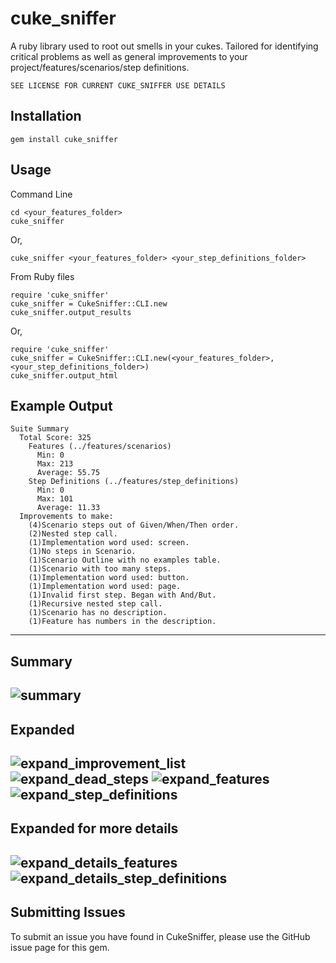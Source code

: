 cuke_sniffer
============
A ruby library used to root out smells in your cukes. Tailored for identifying critical problems as well as general improvements to your project/features/scenarios/step definitions.

`SEE LICENSE FOR CURRENT CUKE_SNIFFER USE DETAILS`

Installation
-----------

    gem install cuke_sniffer


Usage
-----
Command Line

    cd <your_features_folder>
    cuke_sniffer
    
    
Or,

    cuke_sniffer <your_features_folder> <your_step_definitions_folder>

From Ruby files

    require 'cuke_sniffer'
    cuke_sniffer = CukeSniffer::CLI.new
    cuke_sniffer.output_results
    
    
Or, 

    require 'cuke_sniffer'
    cuke_sniffer = CukeSniffer::CLI.new(<your_features_folder>, <your_step_definitions_folder>)
    cuke_sniffer.output_html
    
    
Example Output
----
    Suite Summary
      Total Score: 325
        Features (../features/scenarios)
          Min: 0
          Max: 213
          Average: 55.75
        Step Definitions (../features/step_definitions)
          Min: 0
          Max: 101
          Average: 11.33
      Improvements to make:
        (4)Scenario steps out of Given/When/Then order.
        (2)Nested step call.
        (1)Implementation word used: screen.
        (1)No steps in Scenario.
        (1)Scenario Outline with no examples table.
        (1)Scenario with too many steps.
        (1)Implementation word used: button.
        (1)Implementation word used: page.
        (1)Invalid first step. Began with And/But.
        (1)Recursive nested step call.
        (1)Scenario has no description.
        (1)Feature has numbers in the description.
----        
Summary
-----
![summary](http://i.imgur.com/G7GM1gF.png)
-----

Expanded
-----
![expand_improvement_list](http://i.imgur.com/SiVAVd1.png)
![expand_dead_steps](http://i.imgur.com/YNfLORb.png)
![expand_features](http://i.imgur.com/D3C7ss7.png)
![expand_step_definitions](http://i.imgur.com/md6aKIG.png)
----

Expanded for more details
-----
![expand_details_features](http://i.imgur.com/tZtbA8R.png)
![expand_details_step_definitions](http://i.imgur.com/O1aBepe.png)
----

Submitting Issues
-----
To submit an issue you have found in CukeSniffer, please use the GitHub issue page for this gem.
